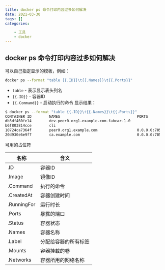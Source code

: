 ```yaml
---
title: docker ps 命令打印内容过多如何解决
date: 2021-03-30
tags: []
categories: 

    - 工具
    - docker
---
```


## docker ps 命令打印内容过多如何解决

可以自己指定显示的模板，例如：

``` BASH
docker ps --format "table {{.ID}}\t{{.Names}}\t{{.Ports}}"
```

- `table` - 表示显示表头列名
- `{{.ID}}` - 容器ID
- `{{.Command}}` - 启动执行的命令
显示结果：

``` BASH
$ docker ps --format "table {{.ID}}\t{{.Names}}\t{{.Ports}}"
CONTAINER ID        NAMES                                   PORTS
db3df460fe14        dev-peer0.org1.example.com-fabcar-1.0
b6f803814cce        cli
10724ca7364f        peer0.org1.example.com                  0.0.0.0:7051->7051/tcp, 0.0.0.0:7053->7053/tcp
20d930e6e9f7        ca.example.com                          0.0.0.0:7054->7054/tcp
```

可用的占位符

| 名称        | 含义                 |
| ----------- | -------------------- |
| .ID         | 容器ID               |
| .Image      | 镜像ID               |
| .Command    | 执行的命令           |
| .CreatedAt  | 容器创建时间         |
| .RunningFor | 运行时长             |
| .Ports      | 暴露的端口           |
| .Status     | 容器状态             |
| .Names      | 容器名称             |
| .Label      | 分配给容器的所有标签 |
| .Mounts     | 容器挂载的卷         |
| .Networks   | 容器所用的网络名称   |
